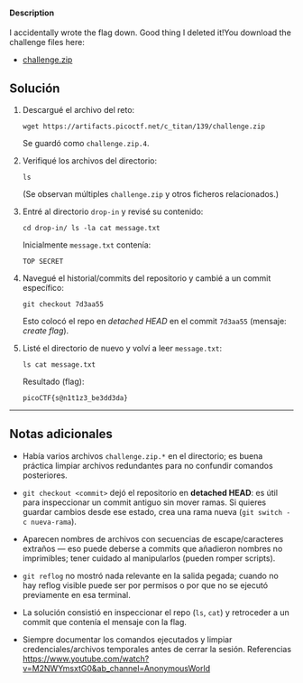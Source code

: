 #### Description

I accidentally wrote the flag down. Good thing I deleted it!You download the challenge files here:

- [challenge.zip](https://artifacts.picoctf.net/c_titan/139/challenge.zip)
## Solución

1. Descargué el archivo del reto:
    
    `wget https://artifacts.picoctf.net/c_titan/139/challenge.zip`
    
    Se guardó como `challenge.zip.4`.
    
2. Verifiqué los archivos del directorio:
    
    `ls`
    
    (Se observan múltiples `challenge.zip` y otros ficheros relacionados.)
    
3. Entré al directorio `drop-in` y revisé su contenido:
    
    `cd drop-in/ ls -la cat message.txt`
    
    Inicialmente `message.txt` contenía:
    
    `TOP SECRET`
    
4. Navegué el historial/commits del repositorio y cambié a un commit específico:
    
    `git checkout 7d3aa55`
    
    Esto colocó el repo en _detached HEAD_ en el commit `7d3aa55` (mensaje: _create flag_).
    
5. Listé el directorio de nuevo y volví a leer `message.txt`:
    
    `ls cat message.txt`
    
    Resultado (flag):
    
    `picoCTF{s@n1t1z3_be3dd3da}`
    

---

## Notas adicionales

- Había varios archivos `challenge.zip.*` en el directorio; es buena práctica limpiar archivos redundantes para no confundir comandos posteriores.
    
- `git checkout <commit>` dejó el repositorio en **detached HEAD**: es útil para inspeccionar un commit antiguo sin mover ramas. Si quieres guardar cambios desde ese estado, crea una rama nueva (`git switch -c nueva-rama`).
    
- Aparecen nombres de archivos con secuencias de escape/caracteres extraños — eso puede deberse a commits que añadieron nombres no imprimibles; tener cuidado al manipularlos (pueden romper scripts).
    
- `git reflog` no mostró nada relevante en la salida pegada; cuando no hay reflog visible puede ser por permisos o por que no se ejecutó previamente en esa terminal.
    
- La solución consistió en inspeccionar el repo (`ls`, `cat`) y retroceder a un commit que contenía el mensaje con la flag.
    
- Siempre documentar los comandos ejecutados y limpiar credenciales/archivos temporales antes de cerrar la sesión.
Referencias
https://www.youtube.com/watch?v=M2NWYmsxtG0&ab_channel=AnonymousWorld